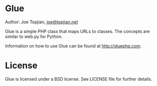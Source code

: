 Glue
====

Author: Joe Topjian, joe@topjian.net

Glue is a simple PHP class that maps URLs to classes. The concepts are similar to web.py for Python.

Information on how to use Glue can be found at http://gluephp.com.

License
=======
Glue is licensed under a BSD license. See LICENSE file for further details.
